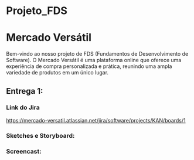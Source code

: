 # Projeto_FDS

# Mercado Versátil
Bem-vindo ao nosso projeto de FDS (Fundamentos de Desenvolvimento de Software). O Mercado Versátil é uma plataforma online que oferece uma experiência de compra personalizada e prática, reunindo uma ampla variedade de produtos em um único lugar.

## Entrega 1:
### Link do Jira
https://mercado-versatil.atlassian.net/jira/software/projects/KAN/boards/1

### Sketches e Storyboard:

### Screencast:

